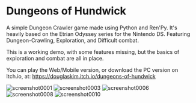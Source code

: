 # Dungeons of Hundwick
 
A simple Dungeon Crawler game made using Python and Ren'Py. It's heavily based on the Etrian Odyssey series for the Nintendo DS. Featuring Dungeon-Crawling, Exploration, and Difficult combat.

This is a working demo, with some features missing, but the basics of exploration and combat are all in place.

You can play the Web/Mobile version, or download the PC version on Itch.io, at: https://douglaskim.itch.io/dungeons-of-hundwick

![screenshot0001](https://github.com/DouglasKims/Dungeons-of-Hundwick/assets/58522726/36bce1ae-b119-4f8a-a8a5-5aa0cc071538)
![screenshot0003](https://github.com/DouglasKims/Dungeons-of-Hundwick/assets/58522726/b82bc8b5-f464-4beb-b277-3c7063b0eb21)
![screenshot0006](https://github.com/DouglasKims/Dungeons-of-Hundwick/assets/58522726/f1b4b278-eeed-4c30-85d2-5195ff80e416)
![screenshot0008](https://github.com/DouglasKims/Dungeons-of-Hundwick/assets/58522726/e5ba5adf-8d7a-4ca7-b02d-75bb4a241af4)
![screenshot0010](https://github.com/DouglasKims/Dungeons-of-Hundwick/assets/58522726/c5deafd5-1775-4a66-bd25-ea8cc7174c43)
